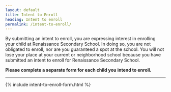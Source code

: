 ```yaml
---
layout: default
title: Intent to Enroll
heading: Intent to enroll
permalink: /intent-to-enroll/
---
```


<p>By submitting an intent to enroll, you are expressing interest in enrolling your child at Renaissance Secondary School. In doing so, you are not obligated to enroll, nor are you guaranteed a spot at the school. You will not lose your place at your current or neighborhood school because you have submitted an intent to enroll for Renaissance Secondary School.</p>

<p><strong>Please complete a separate form for each child you intend to enroll.</strong></p>

<hr>

{% include intent-to-enroll-form.html %}

